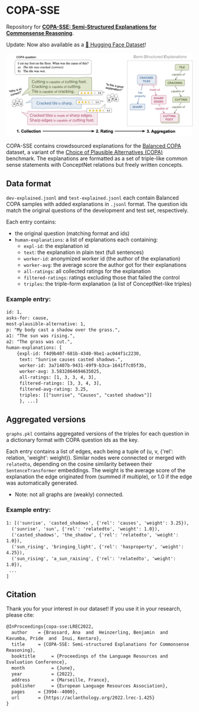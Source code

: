# COPA-SSE
Repository for [**COPA-SSE: Semi-Structured Explanations for Commonsense Reasoning**](https://arxiv.org/abs/2201.06777).

Update: Now also available as a [🤗 Hugging Face Dataset](https://huggingface.co/datasets/anab/copa-sse)!


![Crowdsourcing protocol](crowdsourcing_protocol.png)


COPA-SSE contains crowdsourced explanations for the [Balanced COPA](https://balanced-copa.github.io/) dataset, a variant of the [Choice of Plausible Alternatives (COPA)](https://people.ict.usc.edu/~gordon/copa.html) benchmark.
The explanations are formatted as a set of triple-like common sense statements with ConceptNet relations but freely written concepts.


## Data format

`dev-explained.jsonl` and `test-explained.jsonl` each contain Balanced COPA samples with added explanations in `.jsonl` format. The question ids match the original questions of the development and test set, respectively.

Each entry contains:
- the original question (matching format and ids)
- `human-explanations`: a list of explanations each containing:
    - `expl-id`: the explanation id
    - `text`: the explanation in plain text (full sentences)
    - `worker-id`: anonymized worker id (the author of the explanation)   
    - `worker-avg`: the average score the author got for their explanations
    - `all-ratings`: all collected ratings for the explanation
    - `filtered-ratings`: ratings excluding those that failed the control
    - `triples`: the triple-form explanation (a list of ConceptNet-like triples)

### Example entry:
```
id: 1, 
asks-for: cause, 
most-plausible-alternative: 1,
p: "My body cast a shadow over the grass.", 
a1: "The sun was rising.", 
a2: "The grass was cut.", 
human-explanations: [
    {expl-id: f4d9b407-681b-4340-9be1-ac044f1c2230, 
     text: "Sunrise causes casted shadows.", 
     worker-id: 3a71407b-9431-49f9-b3ca-1641f7c05f3b, 
     worker-avg: 3.5832864694635025, 
     all-ratings: [1, 3, 3, 4, 3], 
     filtered-ratings: [3, 3, 4, 3], 
     filtered-avg-rating: 3.25, 
     triples: [["sunrise", "Causes", "casted shadows"]]
     }, ...]
```

## Aggregated versions

`graphs.pkl` contains aggregated versions of the triples for each question in a dictionary format with COPA question ids as the key.

Each entry contains a list of edges, each being a tuple of (u, v, {'rel': relation, 'weight': weight}). Similar nodes were connected or merged with `relatedto`, depending on the cosine similarity between their `SentenceTransformer` embeddings. The weight is the average score of the explanation the edge originated from (summed if multiple), or 1.0 if the edge was automatically generated.
* Note: not all graphs are (weakly) connected. 


### Example entry:
```
1: [('sunrise', 'casted_shadows', {'rel': 'causes', 'weight': 3.25}),
  ('sunrise', 'sun', {'rel': 'relatedto', 'weight': 1.0}),
  ('casted_shadows', 'the_shadow', {'rel': 'relatedto', 'weight': 1.0}),
  ('sun_rising', 'bringing_light', {'rel': 'hasproperty', 'weight': 4.25}),
  ('sun_rising', 'a_sun_raising', {'rel': 'relatedto', 'weight': 1.0}),
 ...
]
```

## Citation
Thank you for your interest in our dataset! If you use it in your research, please cite:
```
@InProceedings{copa-sse:LREC2022,
  author    = {Brassard, Ana  and  Heinzerling, Benjamin  and  Kavumba, Pride  and  Inui, Kentaro},
  title     = {COPA-SSE: Semi-structured Explanations for Commonsense Reasoning},
  booktitle      = {Proceedings of the Language Resources and Evaluation Conference},
  month          = {June},
  year           = {2022},
  address        = {Marseille, France},
  publisher      = {European Language Resources Association},
  pages     = {3994--4000},
  url       = {https://aclanthology.org/2022.lrec-1.425}
}

```
